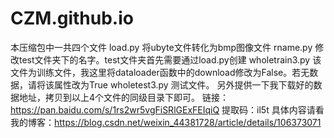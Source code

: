 # CZM.github.io
本压缩包中一共四个文件
load.py
将ubyte文件转化为bmp图像文件
rname.py
修改test文件夹下的名字。test文件夹首先需要通过load.py创建
wholetrain3.py
该文件为训练文件，我这里将dataloader函数中的download修改为False。若无数据，请将该属性改为True
wholetest3.py
测试文件。
另外提供一下我下载好的数据地址，拷贝到以上4个文件的同级目录下即可。
链接：https://pan.baidu.com/s/1rs2wr5vgFiSRlGExFEIqiQ 
提取码：il5t
具体内容请看我的博客：https://blog.csdn.net/weixin_44381728/article/details/106373071
